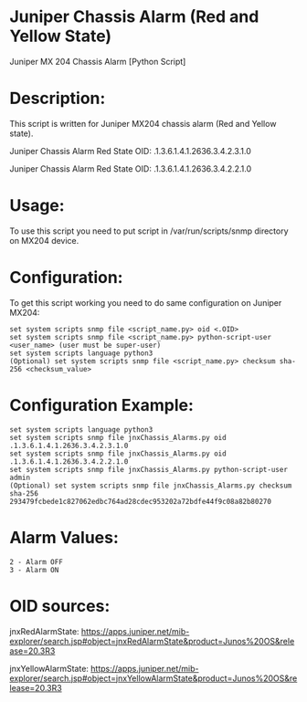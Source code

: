 # Juniper Chassis Alarm (Red and Yellow State)

Juniper MX 204 Chassis Alarm [Python Script]

# Description:
This script is written for Juniper MX204 chassis alarm (Red and Yellow state).

Juniper Chassis Alarm Red State OID: .1.3.6.1.4.1.2636.3.4.2.3.1.0

Juniper Chassis Alarm Red State OID: .1.3.6.1.4.1.2636.3.4.2.2.1.0

# Usage: 
To use this script you need to put script in /var/run/scripts/snmp directory on MX204 device.

# Configuration: 
To get this script working you need to do same configuration on Juniper MX204:
 
    set system scripts snmp file <script_name.py> oid <.OID>
    set system scripts snmp file <script_name.py> python-script-user <user_name> (user must be super-user)
    set system scripts language python3
    (Optional) set system scripts snmp file <script_name.py> checksum sha-256 <checksum_value>

# Configuration Example:
    set system scripts language python3
    set system scripts snmp file jnxChassis_Alarms.py oid .1.3.6.1.4.1.2636.3.4.2.3.1.0
    set system scripts snmp file jnxChassis_Alarms.py oid .1.3.6.1.4.1.2636.3.4.2.2.1.0
    set system scripts snmp file jnxChassis_Alarms.py python-script-user admin
    (Optional) set system scripts snmp file jnxChassis_Alarms.py checksum sha-256 293479fcbede1c827062edbc764ad28cdec953202a72bdfe44f9c08a82b80270

# Alarm Values:
    2 - Alarm OFF
    3 - Alarm ON

# OID sources:
jnxRedAlarmState: https://apps.juniper.net/mib-explorer/search.jsp#object=jnxRedAlarmState&product=Junos%20OS&release=20.3R3

jnxYellowAlarmState: https://apps.juniper.net/mib-explorer/search.jsp#object=jnxYellowAlarmState&product=Junos%20OS&release=20.3R3
